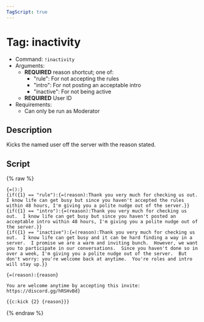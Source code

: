```yaml
---
TagScript: true
---
```


# Tag: inactivity
- Command: `!inactivity`
- Arguments: 
  - **REQUIRED** reason shortcut; one of:
    - "rule": For not accepting the rules
    - "intro": For not posting an acceptable intro
    - "inactive": For not being active
  - **REQUIRED** User ID
- Requirements:
  - Can only be run as Moderator


## Description

Kicks the named user off the server with the reason stated.

## Script

{% raw %}
```
{=():}
{if({1} == "rule"):{=(reason):Thank you very much for checking us out.  I know life can get busy but since you haven't accepted the rules within 48 hours, I'm giving you a polite nudge out of the server.}}
{if({1} == "intro"):{=(reason):Thank you very much for checking us out.  I know life can get busy but since you haven't posted an acceptable intro within 48 hours, I'm giving you a polite nudge out of the server.}}
{if({1} == "inactive"):{=(reason):Thank you very much for checking us out.  I know life can get busy and it can be hard finding a way in a server.  I promise we are a warm and inviting bunch.  However, we want you to participate in our conversations.  Since you haven't done so in over a week, I'm giving you a polite nudge out of the server.  But don't worry: you're welcome back at anytime.  You're roles and intro will stay up.}}

{=(reason):{reason}

You are welcome anytime by accepting this invite: https://discord.gg/hRSHvBd}

{{c:kick {2} {reason}}}
```
{% endraw %}
